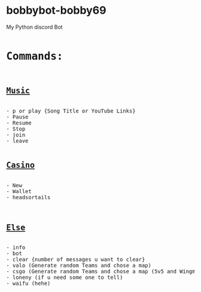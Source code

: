 # bobbybot-bobby69
My Python discord Bot

<pre>
<h1>Commands:</h1>
<ins><h2>Music</h2></ins>
- p or play {Song Title or YouTube Links}
- Pause
- Resume
- Stop
- join
- leave

<ins><h2>Casino</h2></ins>
- New
- Wallet
- headsortails


<ins><h2>Else</h2></ins>
- info
- bot
- clear {number of messages u want to clear}
- valo (Generate random Teams and chose a map)
- csgo (Generate random Teams and chose a map (5v5 and Wingman))
- loneny (if u need some one to tell)
- waifu (hehe)
<pre/>
